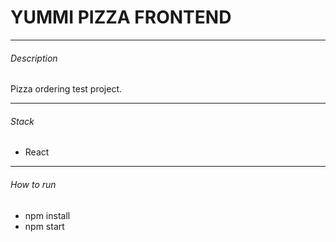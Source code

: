 # YUMMI PIZZA FRONTEND
------

###### Description

Pizza ordering test project.

------

###### Stack

- React

------

###### How to run

- npm install
- npm start
